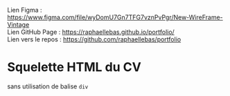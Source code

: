 Lien Figma : https://www.figma.com/file/wyDomU7Gn7TFG7vznPvPgr/New-WireFrame-Vintage</br>
Lien GitHub Page : https://raphaellebas.github.io/portfolio/</br>
Lien vers le repos : https://github.com/raphaellebas/portfolio</br>

# Squelette HTML du CV

sans utilisation de balise ```div```


